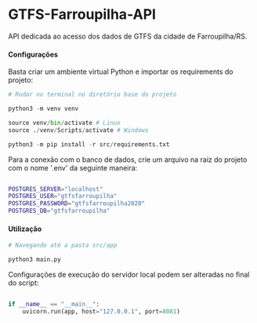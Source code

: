 # GTFS-Farroupilha-API

API dedicada ao acesso dos dados de GTFS da cidade de Farroupilha/RS.

#### Configurações

Basta criar um ambiente virtual Python e importar os requirements do projeto:

```python
# Rodar no terminal no diretório base do projeto

python3 -m venv venv

source venv/bin/activate # Linux
source ./venv/Scripts/activate # Windows

python3 -m pip install -r src/requirements.txt

```

Para a conexão com o banco de dados, crie um arquivo na raiz do projeto com o nome '.env' da seguinte maneira:

```bash

POSTGRES_SERVER="localhost"
POSTGRES_USER="gtfsfarroupilha"
POSTGRES_PASSWORD="gtfsfarroupilha2020"
POSTGRES_DB="gtfsfarroupilha"

```

#### Utilização

```python
# Navegando até a pasta src/app

python3 main.py

```

Configurações de execução do servidor local podem ser alteradas no final do script:

```python

if __name__ == "__main__":
    uvicorn.run(app, host="127.0.0.1", port=8081)
    
```

